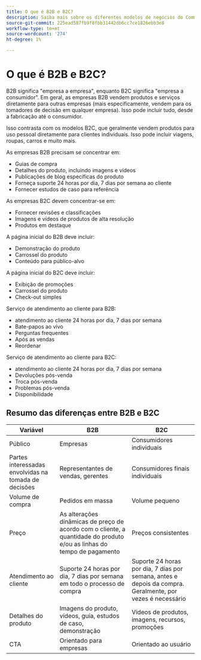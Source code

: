 ```yaml
---
title: O que é B2B e B2C?
description: Saiba mais sobre os diferentes modelos de negócios do Commerce.
source-git-commit: 225ead587fb9f8fbb31442db6cc7ce1826ebb3e8
workflow-type: tm+mt
source-wordcount: '274'
ht-degree: 1%

---
```



# O que é B2B e B2C?

B2B significa &quot;empresa a empresa&quot;, enquanto B2C significa &quot;empresa a consumidor&quot;. Em geral, as empresas B2B vendem produtos e serviços diretamente para outras empresas (mais especificamente, vendem para os tomadores de decisão em qualquer empresa). Isso pode incluir tudo, desde a fabricação até o consumidor.

Isso contrasta com os modelos B2C, que geralmente vendem produtos para uso pessoal diretamente para clientes individuais. Isso pode incluir viagens, roupas, carros e muito mais.

As empresas B2B precisam se concentrar em:

- Guias de compra
- Detalhes do produto, incluindo imagens e vídeos
- Publicações de blog específicas do produto
- Forneça suporte 24 horas por dia, 7 dias por semana ao cliente
- Fornecer estudos de caso para referência

As empresas B2C devem concentrar-se em:

- Fornecer revisões e classificações
- Imagens e vídeos de produtos de alta resolução
- Produtos em destaque

A página inicial do B2B deve incluir:

- Demonstração do produto
- Carrossel do produto
- Conteúdo para público-alvo

A página inicial do B2C deve incluir:

- Exibição de promoções
- Carrossel do produto
- Check-out simples

Serviço de atendimento ao cliente para B2B:

- atendimento ao cliente 24 horas por dia, 7 dias por semana
- Bate-papos ao vivo
- Perguntas frequentes
- Após as vendas
- Reordenar

Serviço de atendimento ao cliente para B2C:

- atendimento ao cliente 24 horas por dia, 7 dias por semana
- Devoluções pós-venda
- Troca pós-venda
- Problemas pós-venda
- Disponibilidade

## Resumo das diferenças entre B2B e B2C

| Variável | B2B | B2C |
|----------|-----|-----|
| Público | Empresas | Consumidores individuais |
| Partes interessadas envolvidas na tomada de decisões | Representantes de vendas, gerentes | Consumidores finais individuais |
| Volume de compra | Pedidos em massa | Volume pequeno |
| Preço | As alterações dinâmicas de preço de acordo com o cliente, a quantidade do produto e/ou as linhas do tempo de pagamento | Preços consistentes |
| Atendimento ao cliente | Suporte 24 horas por dia, 7 dias por semana em todo o processo de compra | Suporte 24 horas por dia, 7 dias por semana, antes e depois da compra. Geralmente, por vezes é necessário |
| Detalhes do produto | Imagens do produto, vídeos, guia, estudos de caso, demonstração | Vídeos de produtos, imagens, recursos, promoções |
| CTA | Orientado para empresas | Orientado ao usuário |
